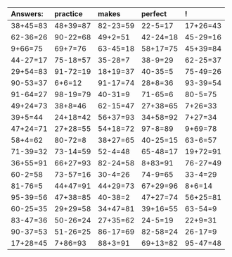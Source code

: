 | Answers: | practice | makes | perfect | ! |
| :--- | :--- | :--- | :--- | :--- |
| 38+45=83 | 48+39=87 | 82-23=59 | 22-5=17 | 17+26=43 | 
| 62-36=26 | 90-22=68 | 49+2=51 | 42-24=18 | 45-29=16 | 
| 9+66=75 | 69+7=76 | 63-45=18 | 58+17=75 | 45+39=84 | 
| 44-27=17 | 75-18=57 | 35-28=7 | 38-9=29 | 62-25=37 | 
| 29+54=83 | 91-72=19 | 18+19=37 | 40-35=5 | 75-49=26 | 
| 90-53=37 | 6+6=12 | 91-17=74 | 28+8=36 | 93-39=54 | 
| 91-64=27 | 98-19=79 | 40-31=9 | 71-65=6 | 80-5=75 | 
| 49+24=73 | 38+8=46 | 62-15=47 | 27+38=65 | 7+26=33 | 
| 39+5=44 | 24+18=42 | 56+37=93 | 34+58=92 | 7+27=34 | 
| 47+24=71 | 27+28=55 | 54+18=72 | 97-8=89 | 9+69=78 | 
| 58+4=62 | 80-72=8 | 38+27=65 | 40-25=15 | 63-6=57 | 
| 71-39=32 | 73-14=59 | 52-4=48 | 65-48=17 | 19+72=91 | 
| 36+55=91 | 66+27=93 | 82-24=58 | 8+83=91 | 76-27=49 | 
| 60-2=58 | 73-57=16 | 30-4=26 | 74-9=65 | 33-4=29 | 
| 81-76=5 | 44+47=91 | 44+29=73 | 67+29=96 | 8+6=14 | 
| 95-39=56 | 47+38=85 | 40-38=2 | 47+27=74 | 56+25=81 | 
| 60-25=35 | 29+29=58 | 34+47=81 | 39+16=55 | 63-54=9 | 
| 83-47=36 | 50-26=24 | 27+35=62 | 24-5=19 | 22+9=31 | 
| 90-37=53 | 51-26=25 | 86-17=69 | 82-58=24 | 26-17=9 | 
| 17+28=45 | 7+86=93 | 88+3=91 | 69+13=82 | 95-47=48 | 
